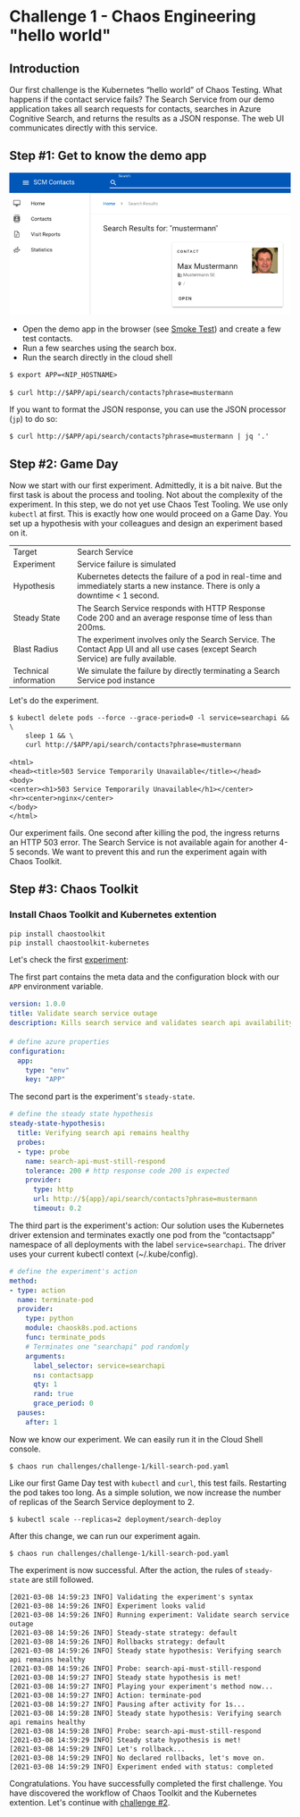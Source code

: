 # Challenge 1 - Chaos Engineering "hello world"

## Introduction

Our first challenge is the Kubernetes “hello world” of Chaos Testing. What happens if the contact service fails? The Search Service from our demo application takes all search requests for contacts, searches in Azure Cognitive Search, and returns the results as a JSON response. The web UI communicates directly with this service.

## Step #1: Get to know the demo app

![](images/search-mustermann.png)

* Open the demo app in the browser (see [Smoke Test](../challenge-0#smoke-test)) and create a few test contacts.
* Run a few searches using the search box. 
* Run the search directly in the cloud shell

```shell
$ export APP=<NIP_HOSTNAME>

$ curl http://$APP/api/search/contacts?phrase=mustermann
```

If you want to format the JSON response, you can use the JSON processor (`jp`) to do so:

```shell
$ curl http://$APP/api/search/contacts?phrase=mustermann | jq '.'
```

## Step #2: Game Day

Now we start with our first experiment. Admittedly, it is a bit naive. But the first task is about the process and tooling. Not about the complexity of the experiment. In this step, we do not yet use Chaos Test Tooling. We use only `kubectl` at first. This is exactly how one would proceed on a Game Day. You set up a hypothesis with your colleagues and design an experiment based on it. 

|                       |                              |
|-----------------------|------------------------------|
| Target                | Search Service               |
| Experiment            | Service failure is simulated |
| Hypothesis            | Kubernetes detects the failure of a pod in real-time and immediately starts a new instance. There is only a downtime < 1 second. |
| Steady State          | The Search Service responds with HTTP Response Code 200 and an average response time of less than 200ms. |
| Blast Radius          | The experiment involves only the Search Service. The Contact App UI and all use cases (except Search Service) are fully available. |
| Technical information | We simulate the failure by directly terminating a Search Service pod instance |

Let's do the experiment. 

```shell
$ kubectl delete pods --force --grace-period=0 -l service=searchapi && \
    sleep 1 && \
    curl http://$APP/api/search/contacts?phrase=mustermann

<html>
<head><title>503 Service Temporarily Unavailable</title></head>
<body>
<center><h1>503 Service Temporarily Unavailable</h1></center>
<hr><center>nginx</center>
</body>
</html>
```

Our experiment fails. One second after killing the pod, the ingress returns an HTTP 503 error. The Search Service is not available again for another 4-5 seconds. We want to prevent this and run the experiment again with Chaos Toolkit.

## Step #3: Chaos Toolkit

### Install Chaos Toolkit and Kubernetes extention

```shell
pip install chaostoolkit
pip install chaostoolkit-kubernetes
```

Let's check the first [experiment](kill-search-pod.yaml):

The first part contains the meta data and the configuration block with our `APP` environment variable.

```yaml
version: 1.0.0
title: Validate search service outage
description: Kills search service and validates search api availability

# define azure properties
configuration:
  app:
    type: "env"
    key: "APP"
```

The second part is the experiment's `steady-state`.

```yaml
# define the steady state hypothesis
steady-state-hypothesis:
  title: Verifying search api remains healthy
  probes:
  - type: probe
    name: search-api-must-still-respond
    tolerance: 200 # http response code 200 is expected
    provider:
      type: http
      url: http://${app}/api/search/contacts?phrase=mustermann
      timeout: 0.2
```

The third part is the experiment's action: Our solution uses the Kubernetes driver extension and terminates exactly one pod from the “contactsapp” namespace of all deployments with the label `service=searchapi`. The driver uses your current kubectl context (~/.kube/config).

```yaml
# define the experiment's action
method:
- type: action
  name: terminate-pod
  provider:
    type: python
    module: chaosk8s.pod.actions
    func: terminate_pods
    # Terminates one "searchapi" pod randomly
    arguments:
      label_selector: service=searchapi
      ns: contactsapp
      qty: 1
      rand: true
      grace_period: 0
  pauses:
    after: 1
```

Now we know our experiment. We can easily run it in the Cloud Shell console.

```shell
$ chaos run challenges/challenge-1/kill-search-pod.yaml
```

Like our first Game Day test with `kubectl` and `curl`, this test fails. Restarting the pod takes too long. As a simple solution, we now increase the number of replicas of the Search Service deployment to 2.

```shell
$ kubectl scale --replicas=2 deployment/search-deploy
```

After this change, we can run our experiment again.

```shell
$ chaos run challenges/challenge-1/kill-search-pod.yaml
```

The experiment is now successful. After the action, the rules of `steady-state` are still followed.

```shell
[2021-03-08 14:59:23 INFO] Validating the experiment's syntax
[2021-03-08 14:59:26 INFO] Experiment looks valid
[2021-03-08 14:59:26 INFO] Running experiment: Validate search service outage
[2021-03-08 14:59:26 INFO] Steady-state strategy: default
[2021-03-08 14:59:26 INFO] Rollbacks strategy: default
[2021-03-08 14:59:26 INFO] Steady state hypothesis: Verifying search api remains healthy
[2021-03-08 14:59:26 INFO] Probe: search-api-must-still-respond
[2021-03-08 14:59:27 INFO] Steady state hypothesis is met!
[2021-03-08 14:59:27 INFO] Playing your experiment's method now...
[2021-03-08 14:59:27 INFO] Action: terminate-pod
[2021-03-08 14:59:27 INFO] Pausing after activity for 1s...
[2021-03-08 14:59:28 INFO] Steady state hypothesis: Verifying search api remains healthy
[2021-03-08 14:59:28 INFO] Probe: search-api-must-still-respond
[2021-03-08 14:59:29 INFO] Steady state hypothesis is met!
[2021-03-08 14:59:29 INFO] Let's rollback...
[2021-03-08 14:59:29 INFO] No declared rollbacks, let's move on.
[2021-03-08 14:59:29 INFO] Experiment ended with status: completed
```

Congratulations. You have successfully completed the first challenge. You have discovered the workflow of Chaos Toolkit and the Kubernetes extention. Let's continue with [challenge #2](../challenge-2/README.md).
